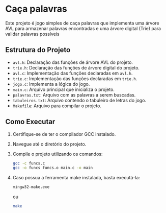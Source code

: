 # Caça palavras

Este projeto é jogo simples de caça palavras que implementa uma árvore AVL para armazenar palavras encontradas e uma árvore digital (Trie) para validar palavras possíveis

## Estrutura do Projeto

- `avl.h`: Declaração das funções de árvore AVL do projeto.
- `trie.h`: Declaração das funções de árvore digital do projeto.
- `avl.c`: Implementação das funções declaradas em `avl.h`.
- `trie.c`: Implementação das funções declaradas em `trie.h`.
- `jogo.c`: Implementa a lógica do jogo.
- `main.c`: Arquivo principal que inicializa o projeto.
- `palavras.txt`: Arquivo com as palavras a serem buscadas.
- `tabuleiros.txt`: Arquivo contendo o tabuleiro de letras do jogo.
- `Makefile`: Arquivo para compilar o projeto.

## Como Executar

1. Certifique-se de ter o compilador GCC instalado.
2. Navegue até o diretório do projeto.
3. Compile o projeto utilizando os comandos:
    
    ```bash
    gcc -c funcs.c
    gcc -o funcs funcs.o main.c -o main
    ```
4. Caso possua a ferramenta make instalada, basta executá-la:

    ```bash
    mingw32-make.exe
    ```
    ou
    
    ```bash
    make
    ```